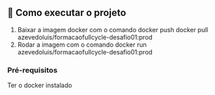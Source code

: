 ## 🚀 Como executar o projeto

1. Baixar a imagem docker com o comando docker push docker pull azevedoluis/formacaofullcycle-desafio01:prod
2. Rodar a imagem com o comando docker run azevedoluis/formacaofullcycle-desafio01:prod 

### Pré-requisitos

Ter o docker instalado